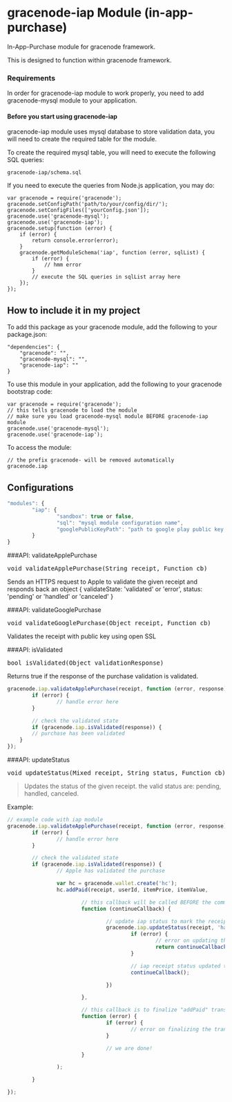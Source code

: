 # gracenode-iap Module (in-app-purchase)

In-App-Purchase module for gracenode framework.

This is designed to function within gracenode framework.

### Requirements

In order for gracenode-iap module to work properly, you need to add gracenode-mysql module to your application.

#### Before you start using gracenode-iap

gracenode-iap module uses mysql database to store validation data, you will need to create the required table for the module.

To create the required mysql table, you will need to execute the following SQL queries:

`gracenode-iap/schema.sql`

If you need to execute the queries from Node.js application, you may do:

```
var gracenode = require('gracenode');
gracenode.setConfigPath('path/to/your/config/dir/');
gracenode.setConfigFiles(['yourConfig.json']);
gracenode.use('gracenode-mysql');
gracenode.use('gracenode-iap');
gracenode.setup(function (error) {
	if (error) {
		return console.error(error);
	}
	gracenode.getModuleSchema('iap', function (error, sqlList) {
		if (error) {
			// hmm error
		}
		// execute the SQL queries in sqlList array here
	});
});
```

## How to include it in my project

To add this package as your gracenode module, add the following to your package.json:

```
"dependencies": {
	"gracenode": "",
	"gracenode-mysql": "",
	"gracenode-iap": ""
}
```

To use this module in your application, add the following to your gracenode bootstrap code:

```
var gracenode = require('gracenode');
// this tells gracenode to load the module
// make sure you load gracenode-mysql module BEFORE gracenode-iap module
gracenode.use('gracenode-mysql');
gracenode.use('gracenode-iap');
```

To access the module:

```
// the prefix gracenode- will be removed automatically
gracenode.iap
```

## Configurations
```javascript
"modules": {
        "iap": {
                "sandbox": true or false,
                "sql": "mysql module configuration name",
                "googlePublicKeyPath": "path to google play public key files" // the file names MUST be specific (for live: iap-live, for sandbox: iap-sandbox)
        }
}
```

###API: validateApplePurchase

<pre>
void validateApplePurchase(String receipt, Function cb)
</pre>

Sends an HTTPS request to Apple to validate the given receipt and responds back an object { validateState: 'validated' or 'error', status: 'pending' or 'handled' or 'canceled' }

###API: validateGooglePurchase

<pre>
void validateGooglePurchase(Object receipt, Function cb)
</pre>

Validates the receipt with public key using open SSL

###API: isValidated

<pre>
bool isValidated(Object validationResponse)
</pre>

Returns true if the response of the purchase validation is validated.

```javascript
gracenode.iap.validateApplePurchase(receipt, function (error, response) {
        if (error) {
                // handle error here
        }

        // check the validated state
        if (gracenode.iap.isValidated(response)) {
		// purchase has been validated
	}
});
```

###API: updateStatus

<pre>
void updateStatus(Mixed receipt, String status, Function cb)
</pre>
> Updates the status of the given receipt. the valid status are: pending, handled, canceled.

Example:
```javascript
// example code with iap module
gracenode.iap.validateApplePurchase(receipt, function (error, response) {
        if (error) {
                // handle error here
        }

        // check the validated state
        if (gracenode.iap.isValidated(response)) {
                // Apple has validated the purchase

                var hc = gracenode.wallet.create('hc');
                hc.addPaid(receipt, userId, itemPrice, itemValue,

                        // this callback will be called BEFORE the commit of "addPaid"
                        function (continueCallback) {

                                // update iap status to mark the receipt as "handled"
                                gracenode.iap.updateStatus(receipt, 'handled', function (error) {
                                        if (error) {
                                                // error on updating the status to "handled"
                                                return continueCallback(error); // this will make "addPaid" to auto-rollback
                                        }

                                        // iap receipt status updated to "handled" now commit
                                        continueCallback();

                                })

                        },

                        // this callback is to finalize "addPaid" transaction
                        function (error) {
                                if (error) {
                                        // error on finalizing the transaction
                                }

                                // we are done!
                        }

                );

        }

});
```
